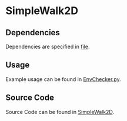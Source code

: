 # SimpleWalk2D

## Dependencies

Dependencies are specified in [file](environment.yml).

## Usage

Example usage can be found in [EnvChecker.py](EnvChecker.py).

## Source Code

Source Code can be found in [SimpleWalk2D](SimpleWalk2D.py).